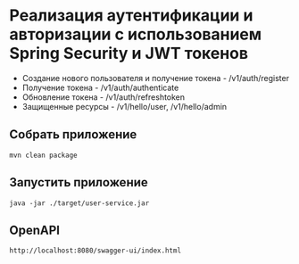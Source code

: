 # Реализация аутентификации и авторизации с использованием Spring Security и JWT токенов

- Создание нового пользователя и получение токена - /v1/auth/register
- Получение токена - /v1/auth/authenticate
- Обновление токена - /v1/auth/refreshtoken
- Защищенные ресурсы - /v1/hello/user, /v1/hello/admin

## Собрать приложение
```
mvn clean package
```

## Запустить приложение
```
java -jar ./target/user-service.jar
```

## OpenAPI
```
http://localhost:8080/swagger-ui/index.html
```